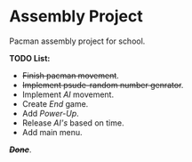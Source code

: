 Assembly Project
===============

Pacman assembly project for school.


**TODO List:**
* ~~Finish pacman movement~~.
* ~~Implement psude-random number genrator~~.
* Implement *AI* movement.
* Create *End* game.
* Add _Power-Up_.
* Release *AI's* based on time.
* Add main menu.


~~**_Done_**~~.
